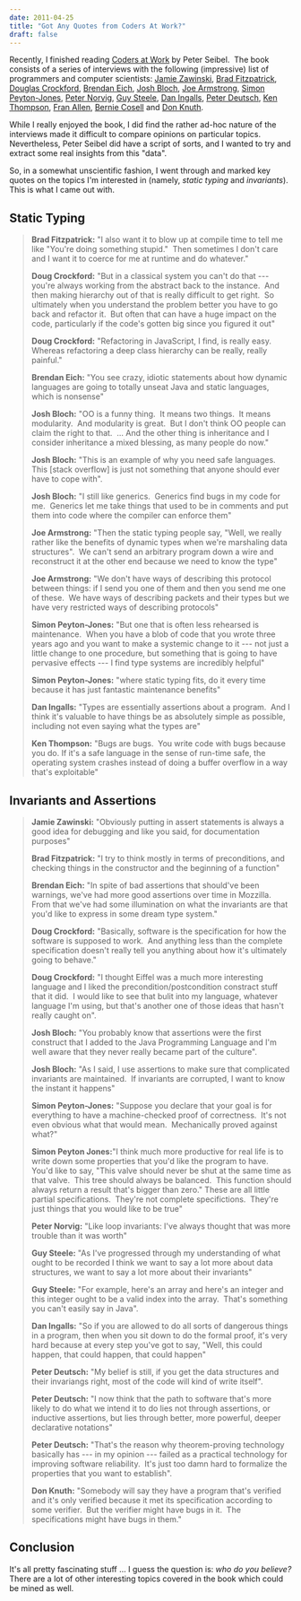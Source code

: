 ```yaml
---
date: 2011-04-25
title: "Got Any Quotes from Coders At Work?"
draft: false
---
```


Recently, I finished reading [Coders at Work](http://www.amazon.com/Coders-Work-Reflections-Craft-Programming/dp/1430219483) by Peter Seibel.  The book consists of a series of interviews with the following (impressive) list of programmers and computer scientists: [Jamie Zawinski](http://wikipedia.org/wiki/Jamie_Zawinski), [Brad Fitzpatrick](http://wikipedia.org/wiki/Brad_Fitzpatrick), [Douglas Crockford](http://wikipedia.org/wiki/Douglas_Crockford), [Brendan Eich](http://wikipedia.org/wiki/Brendan_Eich), [Josh Bloch](http://wikipedia.org/wiki/Josh_Bloch), [Joe Armstrong](http://wikipedia.org/wiki/Joes_Armstrong_(programming)), [Simon Peyton-Jones](http://wikipedia.org/wiki/Simon_Peyton-Jones), [Peter Norvig](http://wikipedia.org/wiki/Peter_Norvig), [Guy Steele](http://wikipedia.org/wiki/Guy_Steele), [Dan Ingalls](http://wikipedia.org/wiki/Dan_Ingalls), [Peter Deutsch](http://wikipedia.org/wiki/L_Peter_Deutsch), [Ken Thompson](http://wikipedia.org/wiki/Ken_Thompson), [Fran Allen](http://wikipedia.org/wiki/Fran_Allen), [Bernie Cosell](http://wikipedia.org/wiki/Bernie_Cosell) and [Don Knuth](http://wikipedia.org/wiki/Don_Knuth).

While I really enjoyed the book, I did find the rather ad-hoc nature of the interviews made it difficult to compare opinions on particular topics.  Nevertheless, Peter Seibel did have a script of sorts, and I wanted to try and extract some real insights from this "data".

So, in a somewhat unscientific fashion, I went through and marked key quotes on the topics I'm interested in (namely, *static typing* and *invariants*).  This is what I came out with.

## Static Typing

> **Brad Fitzpatrick:** "I also want it to blow up at compile time to tell me like "You're  doing something stupid."  Then sometimes I don't care and I want it to  coerce for me at runtime and do whatever."
> 
> **Doug Crockford:** "But in a classical system you can't do  that --- you're always working from the abstract back to the instance.   And then making hierarchy out of that is really difficult to get right.   So ultimately when you understand the problem better you have to go  back and refactor it.  But often that can have a huge impact on the  code, particularly if the code's gotten big since you figured it out"
> 
> **Doug Crockford:** "Refactoring in JavaScript, I find, is really easy.  Whereas refactoring a deep class hierarchy can be really, really painful."
> 
> **Brendan Eich:** "You see crazy, idiotic statements  about how  dynamic languages are going to totally unseat Java and static   languages, which is nonsense"
> 
> **Josh Bloch:** "OO is a funny thing.  It means two things.  It means modularity.  And modularity is great.  But I don't think OO people can claim the right to that.  ... And the other thing is inheritance and I consider inheritance a mixed blessing, as many people do now."
> 
> **Josh Bloch:** "This is an example of why you need safe languages.  This [stack overflow] is just not something that anyone should ever have to cope with".
> 
> **Josh Bloch:** "I still like generics.  Generics find bugs in my code for me.  Generics let me take things that used to be in comments and put them into code where the compiler can enforce them"
> 
> **Joe Armstrong:** "Then the static typing people say,  "Well, we  really rather like the  benefits of dynamic types when we're  marshaling  data structures".  We  can't send an arbitrary program down a  wire and  reconstruct it at the  other end because we need to know the  type"
> 
> **Joe Armstrong:** "We don't have ways of describing this protocol  between things: if I send you one of them and then you send me one of  these.  We have ways of describing packets and their types but we have  very restricted ways of describing protocols"
> 
> **Simon Peyton-Jones:** "But one that is often less rehearsed is maintenance.  When you have a blob of code that you wrote three years ago and you want to make a systemic change to it --- not just a little change to one procedure, but something that is going to have pervasive effects --- I find type systems are incredibly helpful"
> 
> **Simon Peyton-Jones:** "where static typing fits, do it every time because it has just fantastic maintenance benefits"
> 
> **Dan Ingalls:** "Types are essentially assertions about a program.  And I think it's valuable to have things be as absolutely simple as possible, including not even saying what the types are"
> 
> **Ken Thompson:** "Bugs are bugs.  You write code with bugs because you do. If it's a safe language in the sense of run-time safe, the operating system crashes instead of doing a buffer overflow in a way that's exploitable"

## Invariants and Assertions

> **Jamie Zawinski:** "Obviously putting in assert statements is always a good idea for debugging and like you said, for documentation purposes"
> 
> **Brad Fitzpatrick:** "I try to think mostly in terms of preconditions, and checking things in the constructor and the beginning of a function"
> 
> **Brendan Eich:** "In spite of bad assertions  that should've been warnings, we've had more good assertions over time  in Mozzilla.  From that we've had some illumination on what the  invariants are that you'd like to express in some dream type system."
> 
> **Doug Crockford:** "Basically, software is the specification for how the software is  supposed to work.  And anything less than the complete specification  doesn't really tell you anything about how it's ultimately going to  behave."
> 
> **Doug Crockford:** "I thought Eiffel was a much more interesting language and I  liked  the precondition/postcondition constract stuff that it did.  I  would  like to see that bulit into my language, whatever language I'm  using,  but that's another one of those ideas that hasn't really caught  on".
> 
> **Josh Bloch:** "You probably know that assertions were the first construct that I added to the Java Programming Language and I'm well aware that they never really became part of the culture".
> 
> **Josh Bloch:** "As I said, I use assertions to make sure that complicated invariants are maintained.  If invariants are corrupted, I want to know the instant it happens"
> 
> **Simon Peyton-Jones:** "Suppose you declare that your goal is for everything to have a machine-checked proof of correctness.  It's not even obvious what that would mean.  Mechanically proved against what?"
> 
> **Simon Peyton Jones:**"I think much more productive for real life is  to write down some  properties that you'd like the program to have.   You'd like to say,  "This valve should never be shut at the same time as  that valve.  This  tree should always be balanced.  This function  should always return a  result that's bigger than zero." These are all  little partial  specifications.  They're not complete specifictions.   They're just  things that you would like to be true"
> 
> **Peter Norvig:** "Like loop invariants: I've always thought that was more trouble than it was worth"
> 
> **Guy Steele:** "As I've progressed through my understanding of what ought to be recorded I think we want to say a lot more about data structures, we want to say a lot more about their invariants"
> 
> **Guy Steele:** "For example, here's an array and here's an integer and this integer ought to be a valid index into the array.  That's something you can't easily say in Java".
> 
> **Dan Ingalls:** "So if you are allowed to do all sorts of dangerous things in a program, then when you sit down to do the formal proof, it's very hard because at every step you've got to say, "Well, this could happen, that could happen, that could happen"
> 
> **Peter Deutsch:** "My belief is still, if you get the data structures and their invariangs right, most of the code will kind of write itself".
> 
> **Peter Deutsch:** "I now think that the path to software that's  more likely to do what we intend it to do lies not through assertions,  or inductive assertions, but lies through better, more powerful, deeper  declarative notations"
> 
> **Peter Deutsch:** "That's the reason  why theorem-proving technology basically has --- in my opinion ---  failed as a practical technology for improving software reliability.   It's just too damn hard to formalize the properties that you want to  establish".
> 
> **Don Knuth:** "Somebody will say they have a program that's verified and it's only verified because it met its specification according to some verifier.  But the verifier might have bugs in it.  The specifications might have bugs in them."
## Conclusion
It's all pretty fascinating stuff ... I guess the question is: *who do you believe?* There are a lot of other interesting topics covered in the book which could be mined as well.